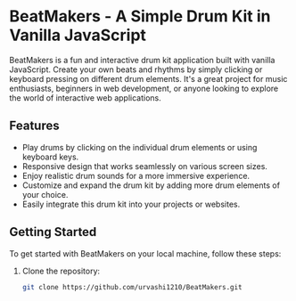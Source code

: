 # BeatMakers - A Simple Drum Kit in Vanilla JavaScript

BeatMakers is a fun and interactive drum kit application built with vanilla JavaScript. Create your own beats and rhythms by simply clicking or keyboard pressing on different drum elements. It's a great project for music enthusiasts, beginners in web development, or anyone looking to explore the world of interactive web applications.

## Features

- Play drums by clicking on the individual drum elements or using keyboard keys.
- Responsive design that works seamlessly on various screen sizes.
- Enjoy realistic drum sounds for a more immersive experience.
- Customize and expand the drum kit by adding more drum elements of your choice.
- Easily integrate this drum kit into your projects or websites.


## Getting Started

To get started with BeatMakers on your local machine, follow these steps:

1. Clone the repository:

   ```bash
   git clone https://github.com/urvashi1210/BeatMakers.git

